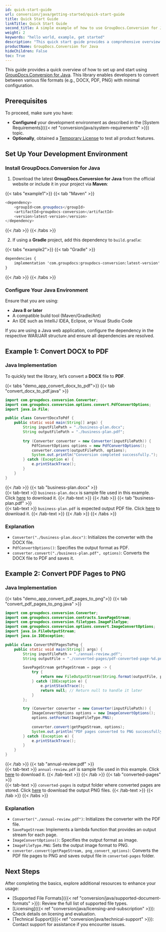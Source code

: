 ```yaml
---
id: quick-start-guide
url: conversion/java/getting-started/quick-start-guide
title: Quick Start Guide  
linkTitle: Quick Start Guide    
second_title: A simple example of how to use GroupDocs.Conversion for Java
weight: 2
keywords: "hello world, example, get started"
description: "This quick start guide provides a comprehensive overview of setting up and using GroupDocs.Conversion for Java. "
productName: GroupDocs.Conversion for Java
hideChildren: False
toc: True
---
```


This guide provides a quick overview of how to set up and start using [GroupDocs.Conversion for Java](https://products.groupdocs.com/conversion/java/). This library enables developers to convert between various file formats (e.g., DOCX, PDF, PNG) with minimal configuration.

## Prerequisites

To proceed, make sure you have:

- **Configured** your development environment as described in the [System Requirements]({{< ref "conversion/java/system-requirements" >}}) topic.
- **Optionally**, obtained a [Temporary License](https://purchase.groupdocs.com/temporary-license/) to test all product features.

## Set Up Your Development Environment

### Install GroupDocs.Conversion for Java

1. Download the latest **GroupDocs.Conversion for Java** from the official website or include it in your project via **Maven**:

{{< tabs "example1">}}
{{< tab "Maven" >}}
```java
<dependency>
    <groupId>com.groupdocs</groupId>
    <artifactId>groupdocs-conversion</artifactId>
    <version>latest-version</version>
</dependency>
```
{{< /tab >}}
{{< /tabs >}}

2. If using a **Gradle** project, add this dependency to `build.gradle`:

{{< tabs "example2">}}
{{< tab "Gradle" >}}
```ps
dependencies {
    implementation 'com.groupdocs:groupdocs-conversion:latest-version'
}
```
{{< /tab >}}
{{< /tabs >}}

### Configure Your Java Environment

Ensure that you are using:
- **Java 8 or later**
- A compatible build tool (Maven/Gradle/Ant)
- An IDE such as IntelliJ IDEA, Eclipse, or Visual Studio Code

If you are using a Java web application, configure the dependency in the respective WAR/JAR structure and ensure all dependencies are resolved.

## Example 1: Convert DOCX to PDF

### Java Implementation
To quickly test the library, let’s convert a **DOCX** file to **PDF**.

{{< tabs "demo_app_convert_docx_to_pdf">}}
{{< tab "convert_docx_to_pdf.java" >}}  
```java
import com.groupdocs.conversion.Converter;
import com.groupdocs.conversion.options.convert.PdfConvertOptions;
import java.io.File;

public class ConvertDocxToPdf {
    public static void main(String[] args) {
        String inputFilePath = "./business-plan.docx";
        String outputFilePath = "./business-plan.pdf";
        
        try (Converter converter = new Converter(inputFilePath)) {
            PdfConvertOptions options = new PdfConvertOptions();
            converter.convert(outputFilePath, options);
            System.out.println("Conversion completed successfully.");
        } catch (Exception e) {
            e.printStackTrace();
        }
    }
}
```
{{< /tab >}}
{{< tab "business-plan.docx" >}}  
{{< tab-text >}}
`business-plan.docx` is sample file used in this example. Click [here](/conversion/java/_sample_files/getting-started/quick-start-guide/business-plan.docx) to download it.
{{< /tab-text >}}
{{< /tab >}}
{{< tab "business-plan.pdf" >}}  
{{< tab-text >}}
`business-plan.pdf` is expected output PDF file. Click [here](/conversion/python-net/java/getting-started/quick-start-guide/business-plan.pdf) to download it.
{{< /tab-text >}}
{{< /tab >}}
{{< /tabs >}}

### Explanation
- `Converter("./business-plan.docx")`: Initializes the converter with the DOCX file.
- `PdfConvertOptions()`: Specifies the output format as PDF.
- `converter.convert("./business-plan.pdf", options)`: Converts the DOCX file to PDF and saves it.

## Example 2: Convert PDF Pages to PNG

### Java Implementation
{{< tabs "demo_app_convert_pdf_pages_to_png">}}
{{< tab "convert_pdf_pages_to_png.java" >}}  
```java
import com.groupdocs.conversion.Converter;
import com.groupdocs.conversion.contracts.SavePageStream;
import com.groupdocs.conversion.filetypes.ImageFileType;
import com.groupdocs.conversion.options.convert.ImageConvertOptions;
import java.io.FileOutputStream;
import java.io.IOException;

public class ConvertPdfPagesToPng {
    public static void main(String[] args) {
        String inputFilePath = "./annual-review.pdf";
        String outputFile = "./converted-pages/pdf-converted-page-%d.png";

        SavePageStream getPageStream = page -> {
            try {
                return new FileOutputStream(String.format(outputFile, page));
            } catch (IOException e) {
                e.printStackTrace();
                return null; // Return null to handle it later
            }
        };

        try (Converter converter = new Converter(inputFilePath)) {
            ImageConvertOptions options = new ImageConvertOptions();
            options.setFormat(ImageFileType.PNG);
            
            converter.convert(getPageStream, options);
            System.out.println("PDF pages converted to PNG successfully.");
        } catch (Exception e) {
            e.printStackTrace();
        }
    }
}
```
{{< /tab >}}
{{< tab "annual-review.pdf" >}}  
{{< tab-text >}}
`annual-review.pdf` is sample file used in this example. Click [here](/conversion/java/_sample_files/getting-started/quick-start-guide/annual-review.pdf) to download it.
{{< /tab-text >}}
{{< /tab >}}
{{< tab "converted-pages" >}}  
{{< tab-text >}}
`converted-pages` is output folder where converted pages are stored. Click [here](/conversion/java/_sample_files/getting-started/quick-start-guide/converted-pages.zip) to download the output PNG files.
{{< /tab-text >}}
{{< /tab >}}
{{< /tabs >}}

### Explanation
- `Converter("./annual-review.pdf")`: Initializes the converter with the PDF file.
- `SavePageStream`: Implements a lambda function that provides an output stream for each page.
- `ImageConvertOptions()`: Specifies the output format as image.
- `ImageFileType.PNG`: Sets the output image format to PNG.
- `converter.convert(getPageStream, png_convert_options)`: Converts the PDF file pages to PNG and saves output file in `converted-pages` folder.


## Next Steps

After completing the basics, explore additional resources to enhance your usage:
- [Supported File Formats]({{< ref "conversion/java/supported-document-formats" >}}): Review the full list of supported file types.
- [Licensing]({{< ref "conversion/java/licensing-and-subscription" >}}): Check details on licening and evaluation.
- [Technical Support]({{< ref "conversion/java/technical-support" >}}): Contact support for assistance if you encounter issues.
